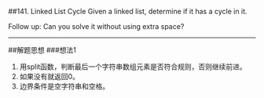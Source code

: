 ##141. Linked List Cycle
Given a linked list, determine if it has a cycle in it.

Follow up:
Can you solve it without using extra space?

---
##解题思想
###想法1
1. 用split函数，判断最后一个字符串数组元素是否符合规则，否则继续前进。
2. 如果没有就返回0。
3. 边界条件是空字符串和空格。



